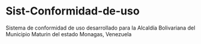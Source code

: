 # Sist-Conformidad-de-uso
Sistema de conformidad de uso desarrollado para la Alcaldía Bolivariana del Municipio Maturin del estado Monagas, Venezuela
